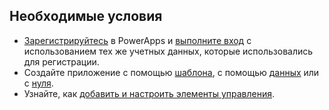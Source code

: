 ## <a name="prerequisites"></a>Необходимые условия
* [Зарегистрируйтесь](../maker/signup-for-powerapps.md) в PowerApps и [выполните вход](https://web.powerapps.com/?utm_source=padocs&utm_medium=linkinadoc&utm_campaign=referralsfromdoc) с использованием тех же учетных данных, которые использовались для регистрации.
* Создайте приложение с помощью [шаблона](../maker/canvas-apps/get-started-test-drive.md), с помощью [данных](../maker/canvas-apps/get-started-create-from-data.md) или с [нуля](../maker/canvas-apps/get-started-create-from-blank.md).
* Узнайте, как [добавить и настроить элементы управления](../maker/canvas-apps/add-configure-controls.md).
